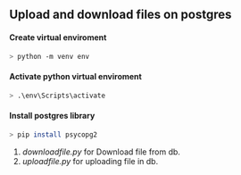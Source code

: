 ## Upload and download files on postgres

####  Create virtual enviroment 
```sh
> python -m venv env
```
#### Activate python virtual enviroment

```sh
> .\env\Scripts\activate
```
#### Install postgres library
```sh
> pip install psycopg2
```

1. *downloadfile.py* for Download file from db.
2. *uploadfile.py* for uploading file in db.